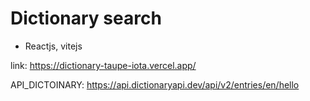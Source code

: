 # Dictionary search 

- Reactjs, vitejs

link: https://dictionary-taupe-iota.vercel.app/

API_DICTOINARY: https://api.dictionaryapi.dev/api/v2/entries/en/hello